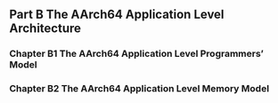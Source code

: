 ## Part B The AArch64 Application Level Architecture 
### Chapter B1 The AArch64 Application Level Programmers’ Model 
### Chapter B2 The AArch64 Application Level Memory Model
